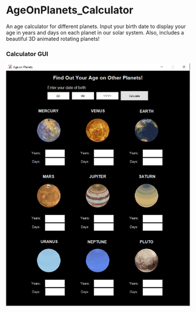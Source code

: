 # AgeOnPlanets_Calculator
An age calculator for different planets. Input your birth date to display your age in years and days on each planet in our solar system. Also, includes a beautiful 3D animated rotating planets!


### Calculator GUI

![Calculator GUI](https://github.com/aboudbadra/AgeOnPlanets_Calculator/blob/master/CalculatorGUI.png)
